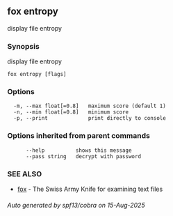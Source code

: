 ## fox entropy

display file entropy

### Synopsis

display file entropy

```
fox entropy [flags]
```

### Options

```
  -m, --max float[=0.8]   maximum score (default 1)
  -n, --min float[=0.8]   minimum score
  -p, --print             print directly to console
```

### Options inherited from parent commands

```
      --help          shows this message
      --pass string   decrypt with password
```

### SEE ALSO

* [fox](fox.md)	 - The Swiss Army Knife for examining text files

###### Auto generated by spf13/cobra on 15-Aug-2025
